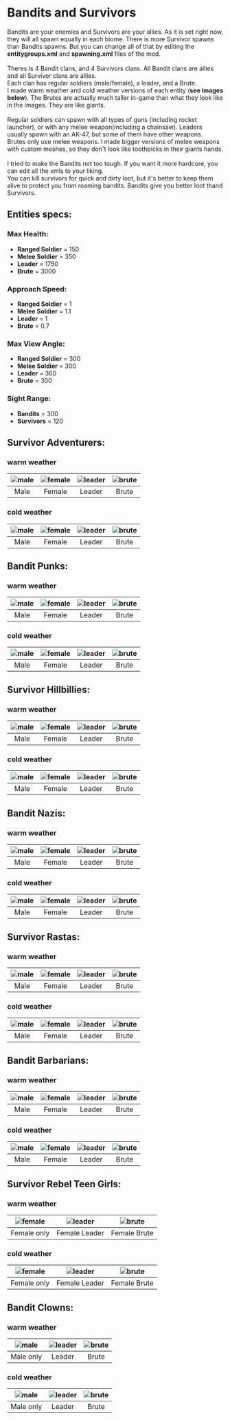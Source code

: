 # Bandits and Survivors

Bandits are your enemies and Survivors are your allies. As it is set right now, they will all spawn equally in each biome. There is more Survivor spawns than Bandits spawns. But you can change all of that by editing the **entitygroups.xml** and **spawning.xml** files of the mod.  
</br>
Theres is 4 Bandit clans, and 4 Survivors clans. All Bandit clans are allies and all Survivor clans are allies.  
Each clan has regular soldiers (male/female), a leader, and a Brute.  
I made warm weather and cold weather versions of each entity (**see images below**). The Brutes are actually much taller in-game than what they look like in the images. They are like giants.  
</br>
Regular soldiers can spawn with all types of guns (including rocket launcher), or with any melee weapon(including a chainsaw). Leaders usually spawn with an AK-47, but some of them have other weapons.  
Brutes only use melee weapons. I made bigger versions of melee weapons with custom meshes, so they don't look like toothpicks in their giants hands.  
</br>
I tried to make the Bandits not too tough. If you want it more hardcore, you can edit all the xmls to your liking.  
You can kill survivors for quick and dirty loot, but it's better to keep them alive to protect you from roaming bandits. Bandits give you better loot thand Survivors.

## Entities specs:
### Max Health:
- **Ranged Soldier** = 150
- **Melee Soldier** = 350
- **Leader** = 1750
- **Brute** = 3000
### Approach Speed:
- **Ranged Soldier** = 1
- **Melee Soldier** = 1.1
- **Leader** = 1
- **Brute** = 0.7
### Max View Angle:
- **Ranged Soldier** = 300
- **Melee Soldier** = 300
- **Leader** = 360
- **Brute** = 300
### Sight Range:
- **Bandits** = 300
- **Survivors** = 120

## Survivor Adventurers:
### warm weather
| ![male](https://manux32.github.io/7dtd_SurvivorsAndBanditsModImages/AdventurerMaleWarm.jpg) | ![female](https://manux32.github.io/7dtd_SurvivorsAndBanditsModImages/AdventurerFemaleWarm.jpg) | ![leader](https://manux32.github.io/7dtd_SurvivorsAndBanditsModImages/AdventurerLeaderWarm.jpg) | ![brute](https://manux32.github.io/7dtd_SurvivorsAndBanditsModImages/AdventurerBrutewarm.jpg) |
|:---:|:---:|:---:|:---:|
| Male | Female | Leader | Brute |
### cold weather
| ![male](https://manux32.github.io/7dtd_SurvivorsAndBanditsModImages/AdventurerMaleCold.jpg) | ![female](https://manux32.github.io/7dtd_SurvivorsAndBanditsModImages/AdventurerFemaleCold.jpg) | ![leader](https://manux32.github.io/7dtd_SurvivorsAndBanditsModImages/AdventurerLeaderCold.jpg) | ![brute](https://manux32.github.io/7dtd_SurvivorsAndBanditsModImages/AdventurerBruteCold.jpg) |
|:---:|:---:|:---:|:---:|
| Male | Female | Leader | Brute |

## Bandit Punks:
### warm weather
| ![male](https://manux32.github.io/7dtd_SurvivorsAndBanditsModImages/PunkMaleWarm.jpg) | ![female](https://manux32.github.io/7dtd_SurvivorsAndBanditsModImages/PunkFemaleWarm.jpg) | ![leader](https://manux32.github.io/7dtd_SurvivorsAndBanditsModImages/PunkLeaderWarm.jpg) | ![brute](https://manux32.github.io/7dtd_SurvivorsAndBanditsModImages/PunkBruteWarm.jpg) |
|:---:|:---:|:---:|:---:|
| Male | Female | Leader | Brute |
### cold weather
| ![male](https://manux32.github.io/7dtd_SurvivorsAndBanditsModImages/PunkMaleCold.jpg) | ![female](https://manux32.github.io/7dtd_SurvivorsAndBanditsModImages/PunkFemaleCold.jpg) | ![leader](https://manux32.github.io/7dtd_SurvivorsAndBanditsModImages/PunkLeaderCold.jpg) | ![brute](https://manux32.github.io/7dtd_SurvivorsAndBanditsModImages/PunkBruteCold.jpg) |
|:---:|:---:|:---:|:---:|
| Male | Female | Leader | Brute |

## Survivor Hillbillies:
### warm weather
| ![male](https://manux32.github.io/7dtd_SurvivorsAndBanditsModImages/HillbillyMaleWarm.jpg) | ![female](https://manux32.github.io/7dtd_SurvivorsAndBanditsModImages/HillbillyFemaleWarm.jpg) | ![leader](https://manux32.github.io/7dtd_SurvivorsAndBanditsModImages/HillbillyLeaderWarm.jpg) | ![brute](https://manux32.github.io/7dtd_SurvivorsAndBanditsModImages/HillbillyBruteWarm.jpg) |
|:---:|:---:|:---:|:---:|
| Male | Female | Leader | Brute |
### cold weather
| ![male](https://manux32.github.io/7dtd_SurvivorsAndBanditsModImages/HillbillyMaleCold.jpg) | ![female](https://manux32.github.io/7dtd_SurvivorsAndBanditsModImages/HillbillyFemaleCold.jpg) | ![leader](https://manux32.github.io/7dtd_SurvivorsAndBanditsModImages/HillbillyLeaderCold.jpg) | ![brute](https://manux32.github.io/7dtd_SurvivorsAndBanditsModImages/HillbillyBruteCold.jpg) |
|:---:|:---:|:---:|:---:|
| Male | Female | Leader | Brute |

## Bandit Nazis:
### warm weather
| ![male](https://manux32.github.io/7dtd_SurvivorsAndBanditsModImages/NaziMaleWarm.jpg) | ![female](https://manux32.github.io/7dtd_SurvivorsAndBanditsModImages/NaziFemaleWarm.jpg) | ![leader](https://manux32.github.io/7dtd_SurvivorsAndBanditsModImages/NaziLeaderWarm.jpg) | ![brute](https://manux32.github.io/7dtd_SurvivorsAndBanditsModImages/NaziBruteWarm.jpg) |
|:---:|:---:|:---:|:---:|
| Male | Female | Leader | Brute |
### cold weather
| ![male](https://manux32.github.io/7dtd_SurvivorsAndBanditsModImages/NaziMaleCold.jpg) | ![female](https://manux32.github.io/7dtd_SurvivorsAndBanditsModImages/NaziFemaleCold.jpg) | ![leader](https://manux32.github.io/7dtd_SurvivorsAndBanditsModImages/NaziLeaderCold.jpg) | ![brute](https://manux32.github.io/7dtd_SurvivorsAndBanditsModImages/NaziBruteCold.jpg) |
|:---:|:---:|:---:|:---:|
| Male | Female | Leader | Brute |

## Survivor Rastas:
### warm weather
| ![male](https://manux32.github.io/7dtd_SurvivorsAndBanditsModImages/RastaMaleWarm.jpg) | ![female](https://manux32.github.io/7dtd_SurvivorsAndBanditsModImages/RastaFemaleWarm.jpg) | ![leader](https://manux32.github.io/7dtd_SurvivorsAndBanditsModImages/RastaLeaderWarm.jpg) | ![brute](https://manux32.github.io/7dtd_SurvivorsAndBanditsModImages/RastaBruteWarm.jpg) |
|:---:|:---:|:---:|:---:|
| Male | Female | Leader | Brute |
### cold weather
| ![male](https://manux32.github.io/7dtd_SurvivorsAndBanditsModImages/RastaMaleCold.jpg) | ![female](https://manux32.github.io/7dtd_SurvivorsAndBanditsModImages/RastaFemaleCold.jpg) | ![leader](https://manux32.github.io/7dtd_SurvivorsAndBanditsModImages/RastaLeaderCold.jpg) | ![brute](https://manux32.github.io/7dtd_SurvivorsAndBanditsModImages/RastaBruteCold.jpg) |
|:---:|:---:|:---:|:---:|
| Male | Female | Leader | Brute |

## Bandit Barbarians:
### warm weather
| ![male](https://manux32.github.io/7dtd_SurvivorsAndBanditsModImages/BarbarianMaleWarm.jpg) | ![female](https://manux32.github.io/7dtd_SurvivorsAndBanditsModImages/BarbarianFemaleWarm.jpg) | ![leader](https://manux32.github.io/7dtd_SurvivorsAndBanditsModImages/BarbarianLeaderWarm.jpg) | ![brute](https://manux32.github.io/7dtd_SurvivorsAndBanditsModImages/BarbarianBruteWarm.jpg) |
|:---:|:---:|:---:|:---:|
| Male | Female | Leader | Brute |
### cold weather
| ![male](https://manux32.github.io/7dtd_SurvivorsAndBanditsModImages/BarbarianMaleCold.jpg) | ![female](https://manux32.github.io/7dtd_SurvivorsAndBanditsModImages/BarbarianFemaleCold.jpg) | ![leader](https://manux32.github.io/7dtd_SurvivorsAndBanditsModImages/BarbarianLeaderCold.jpg) | ![brute](https://manux32.github.io/7dtd_SurvivorsAndBanditsModImages/BarbarianBruteCold.jpg) |
|:---:|:---:|:---:|:---:|
| Male | Female | Leader | Brute |

## Survivor Rebel Teen Girls:
### warm weather
| ![female](https://manux32.github.io/7dtd_SurvivorsAndBanditsModImages/RebelTeenGirlWarm.jpg) | ![leader](https://manux32.github.io/7dtd_SurvivorsAndBanditsModImages/RebelTeensLeaderWarm.jpg) | ![brute](https://manux32.github.io/7dtd_SurvivorsAndBanditsModImages/RebelTeensBruteWarm.jpg) |
|:---:|:---:|:---:|
| Female only | Female Leader | Female Brute |
### cold weather
| ![female](https://manux32.github.io/7dtd_SurvivorsAndBanditsModImages/RebelTeenGirlCold.jpg) | ![leader](https://manux32.github.io/7dtd_SurvivorsAndBanditsModImages/RebelTeensLeaderCold.jpg) | ![brute](https://manux32.github.io/7dtd_SurvivorsAndBanditsModImages/RebelTeensBruteCold.jpg) |
|:---:|:---:|:---:|
| Female only | Female Leader | Female Brute |

## Bandit Clowns:
### warm weather
| ![male](https://manux32.github.io/7dtd_SurvivorsAndBanditsModImages/ClownMaleWarm.jpg) | ![leader](https://manux32.github.io/7dtd_SurvivorsAndBanditsModImages/ClownLeaderWarm.jpg) | ![brute](https://manux32.github.io/7dtd_SurvivorsAndBanditsModImages/ClownBruteWarm.jpg) |
|:---:|:---:|:---:|
| Male only | Leader | Brute |
### cold weather
| ![male](https://manux32.github.io/7dtd_SurvivorsAndBanditsModImages/ClownMaleCold.jpg) | ![leader](https://manux32.github.io/7dtd_SurvivorsAndBanditsModImages/ClownLeaderCold.jpg) | ![brute](https://manux32.github.io/7dtd_SurvivorsAndBanditsModImages/ClownBruteCold.jpg) |
|:---:|:---:|:---:|
| Male only | Leader | Brute |




